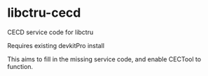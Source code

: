 # libctru-cecd
CECD service code for libctru

Requires existing devkitPro install

This aims to fill in the missing service code, and enable CECTool to function.